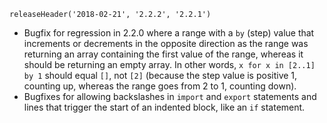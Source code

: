 ```
releaseHeader('2018-02-21', '2.2.2', '2.2.1')
```

*   Bugfix for regression in 2.2.0 where a range with a `by` (step) value that increments or decrements in the opposite direction as the range was returning an array containing the first value of the range, whereas it should be returning an empty array. In other words, `x for x in [2..1] by 1` should equal `[]`, not `[2]` (because the step value is positive 1, counting up, whereas the range goes from 2 to 1, counting down).
*   Bugfixes for allowing backslashes in `import` and `export` statements and lines that trigger the start of an indented block, like an `if` statement.
